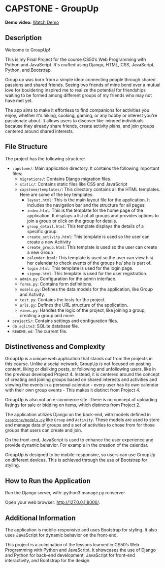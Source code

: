 # CAPSTONE - GroupUp

**Demo video:** [Watch Demo](https://youtu.be/#)

## Description

Welcome to GroupUp!

This is my Final Project for the course CS50’s Web Programming with Python and JavaScript. It's crafted using Django, HTML, CSS, JavaScript, Python, and Bootstrap.

Group up was born from a simple idea: connecting people through shared passions and shared friends. Seeing two friends of mine bond over a mutual love for bouldering inspired me to realize the potential for friendships waiting to be formed among different groups of my friends who may not have met yet.

The app aims to make it effortless to find companions for activities you enjoy, whether it's hiking, cooking, gaming, or any hobby or interest you're passionate about. It allows users to discover like-minded individuals because they already share friends, create activity plans, and join groups centered around shared interests.


## File Structure
The project has the following structure:

- `capstone/`: Main application directory. It contains the following important files:
    - `migrations/`: Contains Django migration files. 
    - `static/`: Contains static files like CSS and JavaScript
    - `capstone/templates/`: This directory contains all the HTML templates. Here are some of the key templates:
        - `layout.html`: This is the main layout file for the application. It includes the navigation bar and the structure for all pages.
        - `index.html`: This is the template for the home page of the application. It displays a list of all groups and provides options to join a group or click on the group for details.
        - `group_detail.html`: This template displays the details of a specific group.
        - `create_activity.html`: This template is used so the user can create a new Acitivity
        - `create_group.html`: This template is used so the user can create a new Group
        - `calendar.html`: This template is used so the user can view his/ her calendar to check events of the groups he/ she is part of.
        - `login.html`: This template is used for the login page.
        - `signup.html`: This template is used for the user registration.
    - `admin.py`: Configuration for the admin interface.
    - `forms.py`: Contains form definitions.
    - `models.py`: Defines the data models for the application, like Group and Activity.
    - `test.py`: Contains the tests for the project.
    - `urls.py`: Defines the URL structure of the application.
    - `views.py`: Handles the logic of the project, like joining a group, creating a group and more.
- `project5/`: Contains settings and configuration files.
- `db.sqlite3`: SQLite database file.
- `README.md`: The current file.

## Distinctiveness and Complexity
GroupUp is a unique web application that stands out from the projects in this course. Unlike a social network, GroupUp is not focused on posting content, liking or disliking posts, or following and unfollowing users, like in the previous developed Project 4. Instead, it is centered around the concept of creating and joining groups based on shared interests and activities and viewing the events in a personal calendar - every user has its own calendar with their own group events - This makes it distinct from Project 4.

GroupUp is also not an e-commerce site. There is no concept of uploading listings for sale or bidding on items, which distincts from Project 2.

The application utilizes Django on the back-end, with models defined in [`capstone/models.py`](capstone/models.py) like  `Group` and `Activity`. These models are used to store and manage data of groups and a set of activities to chose from for those groups that users can create and join.

On the front-end, JavaScript is used to enhance the user experience and provide dynamic behavior. For example in the creation of the calendar.

GroupUp is designed to be mobile-responsive, so users can use GroupUp on different devices. This is achieved through the use of Bootstrap for styling.


## How to Run the Application
Run the Django server, with: python3 manage.py runserver

Open your web browser: http://127.0.0.1:8000/.


## Additional Information
The application is mobile-responsive and uses Bootstrap for styling. It also uses JavaScript for dynamic behavior on the front-end.

This project is a culmination of the lessons learned in CS50’s Web Programming with Python and JavaScript. It showcases the use of Django and Python for back-end development, JavaScript for front-end interactivity, and Bootstrap for the design.
